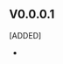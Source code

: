 ## V0.0.0.1

[ADDED]

-  

<!-- tags available : [ADDED] [CHANGED] [DEPRECATED] [REMOVED] [FIXED] [SECURITY] -->